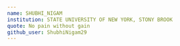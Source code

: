 ```yaml
---
name: SHUBHI_NIGAM
institution: STATE UNIVERSITY OF NEW YORK, STONY BROOK
quote: No pain without gain
github_user: ShubhiNigam29
---
```

